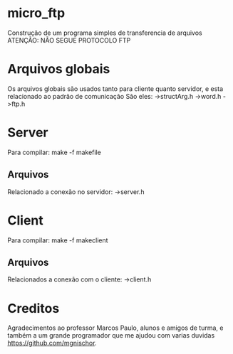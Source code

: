 # micro_ftp
Construção de um programa simples de transferencia de arquivos
ATENÇÃO: NÃO SEGUE PROTOCOLO FTP

# Arquivos globais
Os arquivos globais são usados tanto para cliente quanto servidor, e esta relacionado ao padrão de comunicação
São eles:
	->structArg.h
	->word.h
	->ftp.h

# Server
Para compilar: make -f makefile

## Arquivos
Relacionado a conexão no servidor:
	->server.h

# Client
Para compilar: make -f makeclient
## Arquivos
Relacionados a conexão com o cliente:
	->client.h

# Creditos
Agradecimentos ao professor Marcos Paulo, alunos e amigos de turma, e também a um grande programador que me ajudou com varias duvidas https://github.com/mgnischor.
